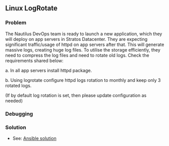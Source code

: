## Linux LogRotate

### Problem

The Nautilus DevOps team is ready to launch a new application, which they will deploy on app servers in Stratos Datacenter. They are expecting significant traffic/usage of httpd on app servers after that. This will generate massive logs, creating huge log files. To utilise the storage efficiently, they need to compress the log files and need to rotate old logs. Check the requirements shared below:

a. In all app servers install httpd package.

b. Using logrotate configure httpd logs rotation to monthly and keep only 3 rotated logs.

(If by default log rotation is set, then please update configuration as needed)

### Debugging

### Solution

- See: [Ansible solution](./solution.yaml)
